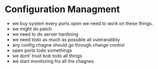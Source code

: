 
# Configuration Managment

- we buy system every ports open we need to work on these things.
- we might do patch
- we need to do server hardining
- we need todo as much as possible all vuleranalibty
- any config chagne should go through change control
- open ports todo somethings
- we dont' trust bob todo all things
- we start monitoring fro all the chagnes